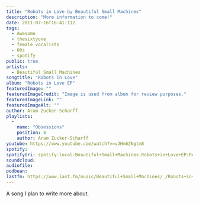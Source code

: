 ```yaml
---
title: "Robots in Love by Beautiful Small Machines"
description: "More information to come!"
date: 2011-07-16T16:41:11Z
tags:
  - Awesome
  - thesixtyone
  - female vocalists
  - 00s
  - spotify
public: true
artists:
  - Beautiful Small Machines
songtitle: "Robots in Love"
album: "Robots in Love EP"
featuredImage: ""
featuredImageCredit: "Image is used from album for review purposes."
featuredImageLink: ""
featuredImageAlt: ""
author: Aram Zucker-Scharff
playlists:
  -
    name: "Obsessions"
    position: 4
    author: Aram Zucker-Scharff
youtube: https://www.youtube.com/watch?v=vJHm6ZNgtm8
spotify: 
spotifyUri: spotify:local:Beautiful+Small+Machines:Robots+in+Love+EP:Robots+in+Love:229
soundcloud:
audiofile:
podbean:
lastfm: https://www.last.fm/music/Beautiful+Small+Machines/_/Robots+in+Love
---
```


A song I plan to write more about.
		